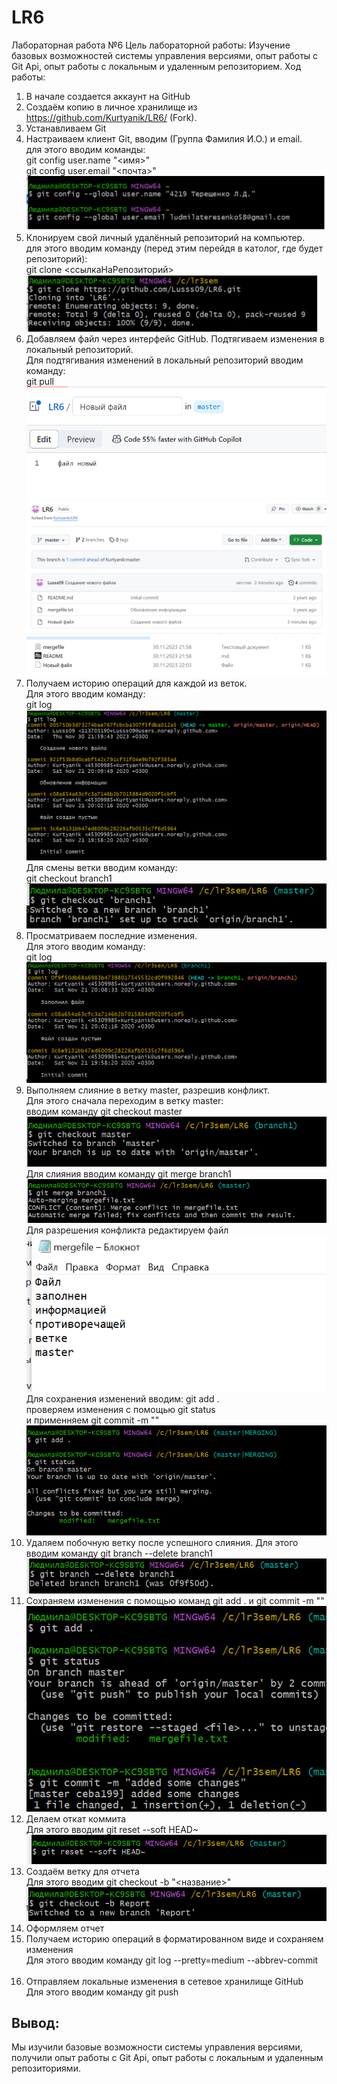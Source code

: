 # LR6
Лабораторная работа №6
Цель лабораторной работы:
Изучение базовых возможностей системы управления версиями, опыт работы с Git Api, опыт работы с локальным и удаленным репозиторием. 
Ход работы:
1) В начале создается аккаунт на GitHub
2) Создаём копию в личное хранилище из https://github.com/Kurtyanik/LR6/ (Fork).
3) Устанавливаем Git
4) Настраиваем клиент Git, вводим (Группа Фамилия И.О.) и email.  
  для этого вводим команды:  
  git config user.name "<имя>"  
  git config user.email "<почта>"  
  ![](https://github.com/Lusss09/LR6/blob/Report/Screenshots/%D0%B8%D0%BC%D1%8F%20%D0%B8%20%D0%BF%D0%BE%D1%87%D1%82%D0%B0.png) 
5) Клонируем свой личный удалённый репозиторий на компьютер.  
   для этого вводим команду (перед этим перейдя в католог, где будет репозиторий):  
   git clone <ссылкаНаРепозиторий>  
   ![](https://github.com/Lusss09/LR6/blob/Report/Screenshots/clone.png)  
6) Добавляем файл через интерфейс GitHub. Подтягиваем изменения в локальный репозиторий.  
  Для подтягивания изменений в локальный репозиторий вводим команду:  
  git pull  
  ![](https://github.com/Lusss09/LR6/blob/Report/Screenshots/%D0%B4%D0%BE%D0%B1%D0%B0%D0%B2%D0%BB%D0%B5%D0%BD%D0%B8%D0%B5%20%D0%BD%D0%BE%D0%B2%D0%BE%D0%B3%D0%BE%20%D1%84%D0%B0%D0%B9%D0%BB%D0%B0.png)  
  ![](https://github.com/Lusss09/LR6/blob/Report/Screenshots/%D0%BD%D0%BE%D0%B2%D1%8B%D0%B9%20%D1%84%D0%B0%D0%B9%D0%BB.png)  
  ![](https://github.com/Lusss09/LR6/blob/Report/Screenshots/%D0%BD%D0%BE%D0%B2%D1%8B%D0%B9%20%D1%84%D0%B0%D0%B9%D0%BB%20%D0%B4%D0%BE%D0%B1%D0%B0%D0%B2%D0%B8%D0%BB%D1%81%D1%8F.png)   
7) Получаем историю операций для каждой из веток.  
  Для этого вводим команду:  
  git log  
  ![](https://github.com/Lusss09/LR6/blob/Report/Screenshots/git%20log.png)  
  Для смены ветки вводим команду:  
  git checkout branch1  
  ![](https://github.com/Lusss09/LR6/blob/Report/Screenshots/%D0%BF%D0%B5%D1%80%D0%B5%D1%85%D0%BE%D0%B4%20%D0%BD%D0%B0%20%D0%B2%D0%B5%D1%82%D0%BA%D1%83%20%D0%B1%D1%80%D0%B0%D0%BD%D1%871.png)  
8) Просматриваем последние изменения.  
  Для этого вводим команду:  
  git log  
  ![](https://github.com/Lusss09/LR6/blob/Report/Screenshots/git%20log...png)  
9) Выполняем слияние в ветку master, разрешив конфликт.  
  Для этого сначала переходим в ветку master:  
  вводим команду git checkout master  
  ![](https://github.com/Lusss09/LR6/blob/Report/Screenshots/%D0%B8%D0%B7%D0%BC%D0%B5%D0%BD%D0%B5%D0%BD%D0%B8%D0%B5%20%D0%B2%D0%B5%D1%82%D0%BA%D0%B8%20%D0%BD%D0%B0%20%D0%BC%D0%B0%D1%81%D1%82%D0%B5%D1%80.png)  
  Для слияния вводим команду git merge branch1  
  ![](https://github.com/Lusss09/LR6/blob/Report/Screenshots/merge%20branch%201.png)  
  Для разрешения конфликта редактируем файл  
  ![](https://github.com/Lusss09/LR6/blob/Report/Screenshots/merge%D1%82%D0%B5%D0%BA%D1%81%D1%82.png)  
  Для сохранения изменений вводим: git add .  
  проверяем изменения с помощью git status  
  и применняем git commit -m "<Massage>"  
  ![](https://github.com/Lusss09/LR6/blob/Report/Screenshots/merge.png)  
10) Удаляем побочную ветку после успешного слияния. 
  Для этого вводим команду git branch --delete branch1  
  ![](https://github.com/Lusss09/LR6/blob/Report/Screenshots/%D1%83%D0%B4%D0%B0%D0%BB%D0%B5%D0%BD%D0%B8%D0%B5%20%D0%B2%D0%B5%D1%82%D0%BA%D0%B8.png) 
11) Сохраняем изменения с помощью команд git add . и git commit -m "<Massage>"  
  ![](https://github.com/Lusss09/LR6/blob/Report/Screenshots/%D0%B4%D0%BE%D0%B1%D0%B0%D0%B2%D0%BB%D0%B5%D0%BD%D0%B8%D0%B5%20%D0%B8%D0%B7%D0%BC%D0%B5%D0%BD%D0%B5%D0%BD%D0%B8%D0%B9.png)  
12) Делаем откат коммита  
  Для этого вводим git reset --soft HEAD~  
  ![](https://github.com/Lusss09/LR6/blob/Report/Screenshots/%D0%BE%D1%82%D0%BA%D0%B0%D1%82%20%D0%BA%D0%BE%D0%BC%D0%B8%D1%82%D0%B0.png)  
13) Создаём ветку для отчета  
  Для этого вводим git checkout -b "<название>"  
  ![](https://github.com/Lusss09/LR6/blob/Report/Screenshots/%D1%81%D0%BE%D0%B7%D0%B4%D0%B0%D0%BD%D0%B8%D0%B5%20%D0%B2%D0%B5%D1%82%D0%BA%D0%B8%20%D0%BE%D1%82%D1%87%D0%B5%D1%82%D0%B0.png)  
14) Оформляем отчет  
15) Получаем историю операций в форматированном виде и сохраняем изменения  
  Для этого вводим команду git log --pretty=medium --abbrev-commit  
  ![]()  
16) Отправляем локальные изменения в сетевое хранилище GitHub  
  Для этого вводим команду git push  
## Вывод:  
Мы изучили базовые возможности системы управления версиями, получили опыт работы с Git Api, опыт работы с локальным и удаленным репозиториями.
